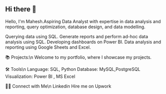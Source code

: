 ## Hi there 👋

Hello, I'm Mahesh.Aspiring Data Analyst with expertise in data analysis and reporting, query optimization, database design, and data modelling.

Querying data using SQL.
Generate reports and perform ad-hoc data analysis using SQL.
Developing dashboards on Power BI.
Data analysis and reporting using Google Sheets and Excel.

📚 Projects:\n
Welcome to my portfolio, where I showcase my projects.

🛠️ Tools\n
Language: SQL, Python
Database:   MySQL,PostgreSQL
Visualization: Power BI , MS Excel

👋🏻 Connect with Me\n
Linkedin
Hire me on Upwork
